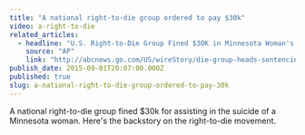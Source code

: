 ```yaml
---
title: "A national right-to-die group ordered to pay $30k"
video: a-right-to-die
related_articles:
  - headline: "U.S. Right-to-Die Group Fined $30K in Minnesota Woman's Suicide"
    source: "AP"
    link: "http://abcnews.go.com/US/wireStory/die-group-heads-sentencing-womans-suicide-33276605"
publish_date: 2015-09-01T20:07:00.000Z
published: true
slug: a-national-right-to-die-group-ordered-to-pay-30k
---
```

A national right-to-die group fined $30k for assisting in the suicide of a Minnesota woman. Here's the backstory on the right-to-die movement.

